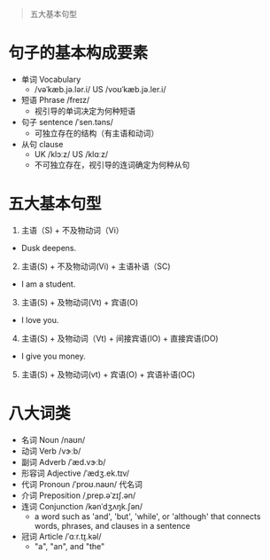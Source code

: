 > 五大基本句型

# 句子的基本构成要素
- 单词 Vocabulary 
  *  /vəˈkæb.jə.lər.i/ US  /voʊˈkæb.jə.ler.i/
- 短语 Phrase  /freɪz/
  * 视引导的单词决定为何种短语
- 句子 sentence  /ˈsen.təns/
  * 可独立存在的结构（有主语和动词）
- 从句 clause
  * UK  /klɔːz/ US  /klɑːz/
  * 不可独立存在，视引导的连词确定为何种从句

# 五大基本句型
1. 主语（S) + 不及物动词（Vi）
  * Dusk deepens.
2. 主语(S) + 不及物动词(Vi) + 主语补语（SC)
  * I am a student.
3. 主语(S) + 及物动词(Vt) + 宾语(O)
  * I love you.
  
4. 主语(S) + 及物动词（Vt) + 间接宾语(IO) + 直接宾语(DO)
  * I give you money.
  
5. 主语(S) + 及物动词(vt) + 宾语(O) + 宾语补语(OC)


# 八大词类
- 名词 Noun  /naʊn/
- 动词 Verb /vɝːb/
- 副词 Adverb  /ˈæd.vɝːb/
- 形容词 Adjective  /ˈædʒ.ek.tɪv/
- 代词 Pronoun  /ˈproʊ.naʊn/ 代名词
- 介词 Preposition  /ˌprep.əˈzɪʃ.ən/
- 连词 Conjunction  /kənˈdʒʌŋk.ʃən/
  * a word such as 'and', 'but', 'while', or 'although' that connects words, phrases, and clauses in a sentence
- 冠词 Article /ˈɑːr.t̬ɪ.kəl/
  * "a", "an", and "the"

